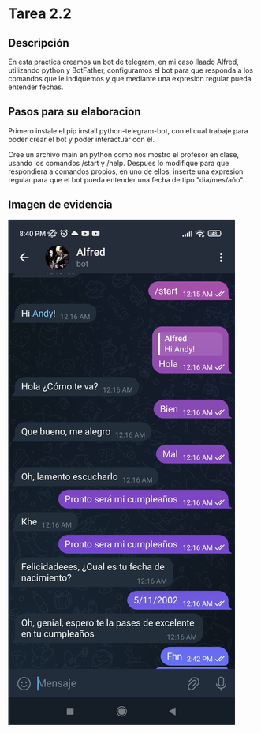 # Tarea 2.2

## Descripción
En esta practica creamos un bot de telegram, en mi caso llaado Alfred, utilizando python y BotFather, configuramos el bot para que responda a los comandos que le indiquemos y que mediante una expresion regular pueda entender fechas.

## Pasos para su elaboracion 
Primero instale el pip install python-telegram-bot, con el cual trabaje para poder crear el bot y poder interactuar con el.

Cree un archivo main en python como nos mostro el profesor en clase, usando los comandos /start y /help. Despues lo modifique para que respondiera a comandos propios, en uno de ellos, inserte una expresion regular para que el bot pueda entender una fecha de tipo "dia/mes/año".

## Imagen de evidencia

![Imagen de ejemplo](WhatsApp%20Image%202024-04-16%20at%208.41.14%20PM.jpeg)
